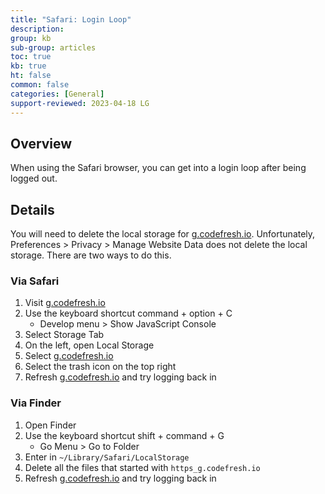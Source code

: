 ```yaml
---
title: "Safari: Login Loop"
description: 
group: kb
sub-group: articles
toc: true
kb: true
ht: false
common: false
categories: [General]
support-reviewed: 2023-04-18 LG
---
```


## Overview

When using the Safari browser, you can get into a login loop after being logged out.

## Details

You will need to delete the local storage for [g.codefresh.io](https://g.codefresh.io/). Unfortunately, Preferences > Privacy > Manage Website Data does not delete the local storage. There are two ways to do this.

### Via Safari

1. Visit [g.codefresh.io](https://g.codefresh.io/)
2. Use the keyboard shortcut command + option + C
   * Develop menu > Show JavaScript Console
3. Select Storage Tab
4. On the left, open Local Storage
5. Select [g.codefresh.io](https://g.codefresh.io/)
6. Select the trash icon on the top right
7. Refresh [g.codefresh.io](https://g.codefresh.io/) and try logging back in

### Via Finder

  1. Open Finder
  2. Use the keyboard shortcut shift + command + G
     * Go Menu > Go to Folder
  3. Enter in `~/Library/Safari/LocalStorage`
  4. Delete all the files that started with `https_g.codefresh.io`
  5. Refresh [g.codefresh.io](https://g.codefresh.io/) and try logging back in
